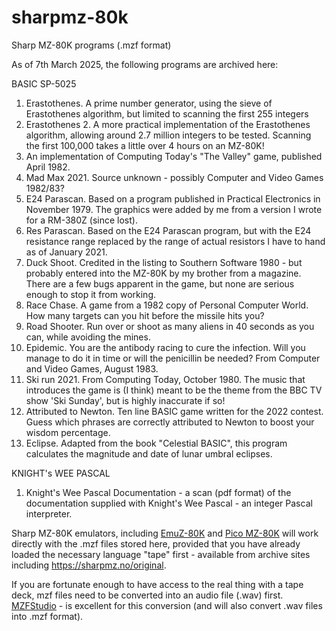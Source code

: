 # sharpmz-80k
Sharp MZ-80K programs (.mzf format)

As of 7th March 2025, the following programs are archived here:

BASIC SP-5025

1.  Erastothenes. A prime number generator, using the sieve of Erastothenes algorithm, but limited to scanning the first 255 integers
2.  Erastothenes 2. A more practical implementation of the Erastothenes algorithm, allowing around 2.7 million integers to be tested. Scanning the first 100,000 takes a little over 4 hours on an MZ-80K!
3.  An implementation of Computing Today's "The Valley" game, published April 1982.
4.  Mad Max 2021. Source unknown - possibly Computer and Video Games 1982/83?
5.  E24 Parascan. Based on a program published in Practical Electronics in November 1979. The graphics were added by me from a version I wrote for a RM-380Z (since lost).
6.  Res Parascan. Based on the E24 Parascan program, but with the E24 resistance range replaced by the range of actual resistors I have to hand as of January 2021.
7.  Duck Shoot. Credited in the listing to Southern Software 1980 - but probably entered into the MZ-80K by my brother from a magazine. There are a few bugs apparent in the game, but none are serious enough to stop it from working.
8.  Race Chase. A game from a 1982 copy of Personal Computer World. How many targets can you hit before the missile hits you?
9.  Road Shooter. Run over or shoot as many aliens in 40 seconds as you can, while avoiding the mines.
10.  Epidemic. You are the antibody racing to cure the infection. Will you manage to do it in time or will the penicillin be needed? From Computer and Video Games, August 1983.
11. Ski run 2021. From Computing Today, October 1980. The music that introduces the game is (I think) meant to be the theme from the BBC TV show 'Ski Sunday', but is highly inaccurate if so!
12. Attributed to Newton. Ten line BASIC game written for the 2022 contest. Guess which phrases are correctly attributed to Newton to boost your wisdom percentage.
13. Eclipse. Adapted from the book "Celestial BASIC", this program calculates the magnitude and date of lunar umbral eclipses.

KNIGHT's WEE PASCAL

1. Knight's Wee Pascal Documentation - a scan (pdf format) of the documentation supplied with Knight's Wee Pascal - an integer Pascal interpreter.

Sharp MZ-80K emulators, including [EmuZ-80K](http://takeda-toshiya.my.coocan.jp/mz80k/index.html) and [Pico MZ-80K](https://github.com/psychotimmy/picomz-80k) will work
directly with the .mzf files stored here, provided that you have already loaded the necessary language "tape" first - available from archive sites including https://sharpmz.no/original. 

If you are fortunate enough to have access to the real thing with a tape deck, mzf files need to be converted into
an audio file (.wav) first. [MZFStudio](https://www.nachthacker.de/DownloadBereich.html) - is excellent for this
conversion (and will also convert .wav files into .mzf format).

